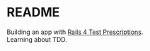 # README

Building an app with [Rails 4 Test Prescriptions](https://pragprog.com/book/nrtest2/rails-4-test-prescriptions).  
Learning about TDD.
